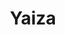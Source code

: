 ---
# Archivo autogenerado

# No tocar
layout: gallery

# Título en la página /sesiones
title: "Yaiza"

# Carpeta donde buscará las imágenes en /images/. Debe tener el mismo nombre y sin espacios
images: yaiza

# Enlace personalizado ej: ariadnaballestar.com/sesiones/NOMBRESESION
permalink: /yaiza

# Información detallada sobre la sesión
description: "Sábado de sesión con Yaiza, ha sido un día estupendo. Paseamos por las calles de Barcelona, reímos y hasta nos tomamos un café. ¡Así da gusto hacer sesiones!"

# Colaboradores
colaboradores:
 - title: "Modelo:"
   name: "Yaiza Castelo"
   link: "https://www.instagram.com/petitacinderella/"
---